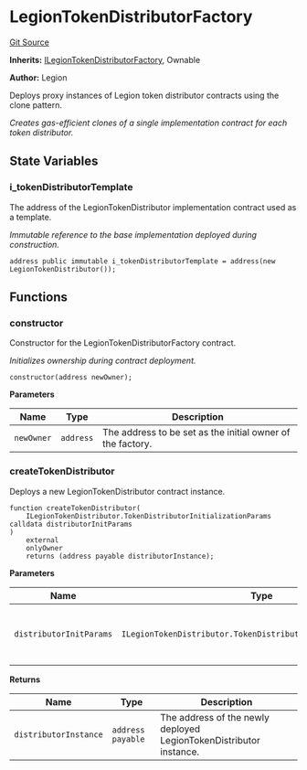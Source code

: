 # LegionTokenDistributorFactory
[Git Source](https://github.com/Legion-Team/legion-protocol-contracts/blob/76d9c4dea483beb3f4b747419db2d23fd27a8182/src/factories/LegionTokenDistributorFactory.sol)

**Inherits:**
[ILegionTokenDistributorFactory](/src/interfaces/factories/ILegionTokenDistributorFactory.sol/interface.ILegionTokenDistributorFactory.md), Ownable

**Author:**
Legion

Deploys proxy instances of Legion token distributor contracts using the clone pattern.

*Creates gas-efficient clones of a single implementation contract for each token distributor.*


## State Variables
### i_tokenDistributorTemplate
The address of the LegionTokenDistributor implementation contract used as a template.

*Immutable reference to the base implementation deployed during construction.*


```solidity
address public immutable i_tokenDistributorTemplate = address(new LegionTokenDistributor());
```


## Functions
### constructor

Constructor for the LegionTokenDistributorFactory contract.

*Initializes ownership during contract deployment.*


```solidity
constructor(address newOwner);
```
**Parameters**

|Name|Type|Description|
|----|----|-----------|
|`newOwner`|`address`|The address to be set as the initial owner of the factory.|


### createTokenDistributor

Deploys a new LegionTokenDistributor contract instance.


```solidity
function createTokenDistributor(
    ILegionTokenDistributor.TokenDistributorInitializationParams calldata distributorInitParams
)
    external
    onlyOwner
    returns (address payable distributorInstance);
```
**Parameters**

|Name|Type|Description|
|----|----|-----------|
|`distributorInitParams`|`ILegionTokenDistributor.TokenDistributorInitializationParams`|The Legion Token Distributor initialization parameters.|

**Returns**

|Name|Type|Description|
|----|----|-----------|
|`distributorInstance`|`address payable`|The address of the newly deployed LegionTokenDistributor instance.|


